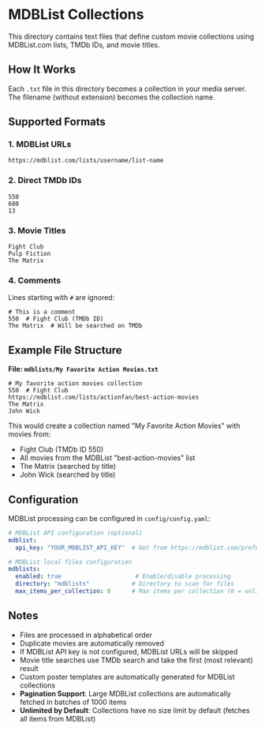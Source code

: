 # MDBList Collections

This directory contains text files that define custom movie collections using MDBList.com lists, TMDb IDs, and movie titles.

## How It Works

Each `.txt` file in this directory becomes a collection in your media server. The filename (without extension) becomes the collection name.

## Supported Formats

### 1. MDBList URLs
```
https://mdblist.com/lists/username/list-name
```

### 2. Direct TMDb IDs
```
550
680
13
```

### 3. Movie Titles
```
Fight Club
Pulp Fiction
The Matrix
```

### 4. Comments
Lines starting with `#` are ignored:
```
# This is a comment
550  # Fight Club (TMDb ID)
The Matrix  # Will be searched on TMDb
```

## Example File Structure

**File: `mdblists/My Favorite Action Movies.txt`**
```
# My favorite action movies collection
550  # Fight Club
https://mdblist.com/lists/actionfan/best-action-movies
The Matrix
John Wick
```

This would create a collection named "My Favorite Action Movies" with movies from:
- Fight Club (TMDb ID 550)
- All movies from the MDBList "best-action-movies" list
- The Matrix (searched by title)
- John Wick (searched by title)

## Configuration

MDBList processing can be configured in `config/config.yaml`:

```yaml
# MDBList API configuration (optional)
mdblist:
  api_key: "YOUR_MDBLIST_API_KEY"  # Get from https://mdblist.com/preferences

# MDBList local files configuration
mdblists:
  enabled: true                     # Enable/disable processing
  directory: "mdblists"            # Directory to scan for files
  max_items_per_collection: 0      # Max items per collection (0 = unlimited)
```

## Notes

- Files are processed in alphabetical order
- Duplicate movies are automatically removed
- If MDBList API key is not configured, MDBList URLs will be skipped
- Movie title searches use TMDb search and take the first (most relevant) result
- Custom poster templates are automatically generated for MDBList collections
- **Pagination Support**: Large MDBList collections are automatically fetched in batches of 1000 items
- **Unlimited by Default**: Collections have no size limit by default (fetches all items from MDBList)